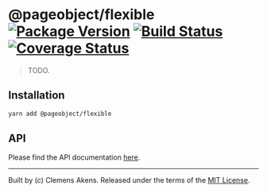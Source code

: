 # @pageobject/flexible [![Package Version][badge-npm-image]][badge-npm-link] [![Build Status][badge-travis-image]][badge-travis-link] [![Coverage Status][badge-coveralls-image]][badge-coveralls-link]

> TODO.

## Installation

```sh
yarn add @pageobject/flexible
```

## API

Please find the API documentation [here][internal-api-flexible].

---

Built by (c) Clemens Akens. Released under the terms of the [MIT License][internal-license].

[badge-coveralls-image]: https://coveralls.io/repos/github/clebert/pageobject/badge.svg?branch=master
[badge-coveralls-link]: https://coveralls.io/github/clebert/pageobject?branch=master
[badge-npm-image]: https://img.shields.io/npm/v/@pageobject/flexible.svg
[badge-npm-link]: https://yarnpkg.com/en/package/@pageobject/flexible
[badge-travis-image]: https://travis-ci.org/clebert/pageobject.svg?branch=master
[badge-travis-link]: https://travis-ci.org/clebert/pageobject

[internal-api-flexible]: https://pageobject.js.org/api/flexible/
[internal-license]: https://github.com/clebert/pageobject/blob/master/LICENSE
